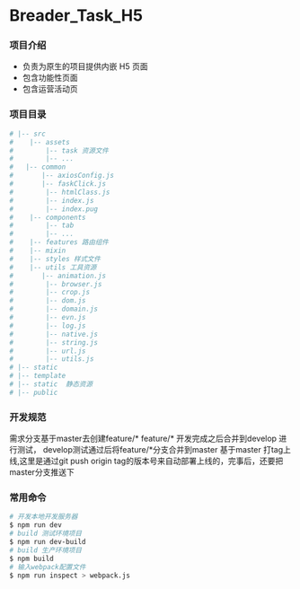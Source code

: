 # Breader_Task_H5

### 项目介绍

- 负责为原生的项目提供内嵌 H5 页面
- 包含功能性页面
- 包含运营活动页

### 项目目录

```bash
# |-- src
#    |-- assets
#        |-- task 资源文件
#        |-- ...
#   |-- common
#       |-- axiosConfig.js
#       |-- faskClick.js
#        |-- htmlClass.js
#        |-- index.js
#        |-- index.pug
#    |-- components
#        |-- tab
#        |-- ...
#    |-- features 路由组件
#    |-- mixin
#    |-- styles 样式文件
#    |-- utils 工具资源
#       |-- animation.js
#        |-- browser.js
#        |-- crop.js
#        |-- dom.js
#        |-- domain.js
#        |-- evn.js
#        |-- log.js
#        |-- native.js
#        |-- string.js
#        |-- url.js
#        |-- utils.js
# |-- static
# |-- template
# |-- static  静态资源
# |-- public
```

### 开发规范
  需求分支基于master去创建feature/*
  feature/* 开发完成之后合并到develop 进行测试，
  develop测试通过后将feature/*分支合并到master
  基于master 打tag上线,这里是通过git push origin tag的版本号来自动部署上线的，完事后，还要把master分支推送下

### 常用命令

```bash
# 开发本地开发服务器
$ npm run dev
# build 测试环境项目
$ npm run dev-build
# build 生产环境项目
$ npm build
# 输入webpack配置文件
$ npm run inspect > webpack.js
```

